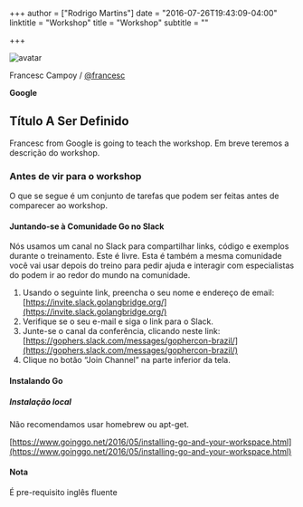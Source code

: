 +++
author = ["Rodrigo Martins"]
date = "2016-07-26T19:43:09-04:00"
linktitle = "Workshop"
title = "Workshop"
subtitle = ""

+++

<div class="speaker-info">
<img src="/images/speakers/francesc-campoy-flores.jpg" alt="avatar" class="img-responsive center-block" style="max-width: 25%;">
<p>Francesc Campoy / <a href="https://twitter.com/francesc">@francesc</a></p>
<span><b>Google</b></span>
</div>

## Título A Ser Definido 
Francesc from Google is going to teach the workshop. Em breve teremos a descrição do workshop.

### Antes de vir para o workshop
O que se segue é um conjunto de tarefas que podem ser feitas antes de comparecer ao workshop. 

#### Juntando-se à Comunidade Go no Slack
Nós usamos um canal no Slack para compartilhar links, código e exemplos durante o treinamento. Este é livre. Esta é também a mesma comunidade você vai usar depois do treino para pedir ajuda e interagir com especialistas do podem ir ao redor do mundo na comunidade.

1. Usando o seguinte link, preencha o seu nome e endereço de email: [https://invite.slack.golangbridge.org/](https://invite.slack.golangbridge.org/)
2. Verifique se o seu e-mail e siga o link para o Slack.
3. Junte-se o canal da conferência, clicando neste link: [https://gophers.slack.com/messages/gophercon-brazil/](https://gophers.slack.com/messages/gophercon-brazil/)
4. Clique no botão “Join Channel” na parte inferior da tela.

#### Instalando Go

##### Instalação local

Não recomendamos usar homebrew ou apt-get.

[https://www.goinggo.net/2016/05/installing-go-and-your-workspace.html](https://www.goinggo.net/2016/05/installing-go-and-your-workspace.html)

#### Nota
É pre-requisito inglês fluente
